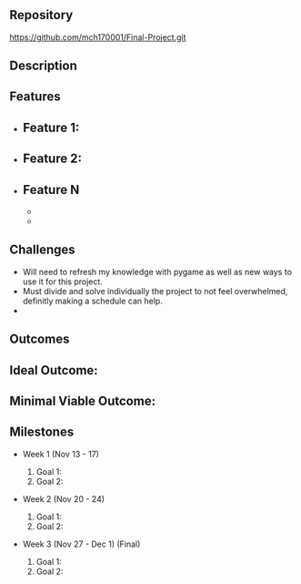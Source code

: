 # 

## Repository
<https://github.com/mch170001/Final-Project.git>

## Description


## Features
- Feature 1: 
	- 
- Feature 2: 
	- 
- Feature N
	-  
  - 
  - 

## Challenges
- Will need to refresh my knowledge with pygame as well as new ways to use it for this project.
- Must divide and solve individually the project to not feel overwhelmed, definitly making a schedule can help.
- 

## Outcomes
Ideal Outcome:
- 

Minimal Viable Outcome:
- 

## Milestones

- Week 1 (Nov 13 - 17)
  1. Goal 1: 
  2. Goal 2: 

- Week 2 (Nov 20 - 24)
  1. Goal 1: 
  2. Goal 2: 

- Week 3 (Nov 27 - Dec 1) (Final)
  1. Goal 1: 
  2. Goal 2: 